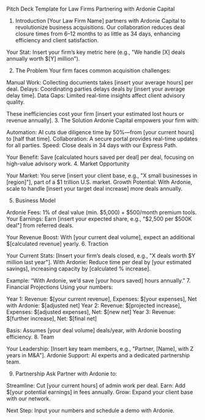 Pitch Deck Template for Law Firms Partnering with Ardonie Capital
1. Introduction
[Your Law Firm Name] partners with Ardonie Capital to revolutionize business acquisitions. Our collaboration reduces deal closure times from 6–12 months to as little as 34 days, enhancing efficiency and client satisfaction.

Your Stat: Insert your firm’s key metric here (e.g., "We handle [X] deals annually worth $[Y] million").

2. The Problem
Your firm faces common acquisition challenges:

Manual Work: Collecting documents takes [insert your average hours] per deal.
Delays: Coordinating parties delays deals by [insert your average delay time].
Data Gaps: Limited real-time insights affect client advisory quality.

These inefficiencies cost your firm [insert your estimated lost hours or revenue annually].
3. The Solution
Ardonie Capital empowers your firm with:

Automation: AI cuts due diligence time by 50%—from [your current hours] to [half that time].
Collaboration: A secure portal provides real-time updates for all parties.
Speed: Close deals in 34 days with our Express Path.

Your Benefit: Save [calculated hours saved per deal] per deal, focusing on high-value advisory work.
4. Market Opportunity

Your Market: You serve [insert your client base, e.g., "X small businesses in [region]"], part of a $1 trillion U.S. market.
Growth Potential: With Ardonie, scale to handle [insert your target deal increase] more deals annually.

5. Business Model

Ardonie Fees: 1% of deal value (min. $5,000) + $500/month premium tools.
Your Earnings: Earn [insert your expected share, e.g., "$2,500 per $500K deal"] from referred deals.

Your Revenue Boost: With [your current deal volume], expect an additional $[calculated revenue] yearly.
6. Traction

Your Current Stats: [Insert your firm’s deals closed, e.g., "X deals worth $Y million last year"].
With Ardonie: Reduce time per deal by [your estimated savings], increasing capacity by [calculated % increase].

Example: “With Ardonie, we’d save [your hours saved] hours annually.”
7. Financial Projections
Using your numbers:

Year 1: Revenue: $[your current revenue], Expenses: $[your expenses], Net with Ardonie: $[adjusted net]
Year 2: Revenue: $[projected increase], Expenses: $[adjusted expenses], Net: $[new net]
Year 3: Revenue: $[further increase], Net: $[final net]

Basis: Assumes [your deal volume] deals/year, with Ardonie boosting efficiency.
8. Team

Your Leadership: [Insert key team members, e.g., "Partner, [Name], with Z years in M&A"].
Ardonie Support: AI experts and a dedicated partnership team.

9. Partnership Ask
Partner with Ardonie to:

Streamline: Cut [your current hours] of admin work per deal.
Earn: Add $[your potential earnings] in fees annually.
Grow: Expand your client base with our network.

Next Step: Input your numbers and schedule a demo with Ardonie.
